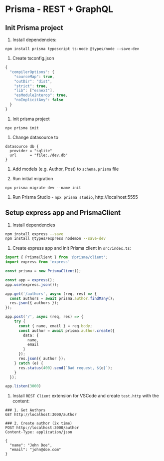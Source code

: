 # Prisma - REST + GraphQL

## Init Prisma project

1. Install dependencies:

`npm install prisma typescript ts-node @types/node --save-dev`

1. Create tsconfig.json

```ts
{
  "compilerOptions": {
    "sourceMap": true,
    "outDir": "dist",
    "strict": true,
    "lib": ["esnext"],
    "esModuleInterop": true,
    "noImplicitAny": false
  }
}
```

1. Init prisma project

`npx prisma init`

1. Change datasource to

```schema
datasource db {
  provider = "sqlite"
  url      = "file:./dev.db"
}
```

1. Add models (e.g. Author, Post) to `schema.prisma` file

1. Run initial migration

`npx prisma migrate dev --name init`

1. Run Prisma Studio - `npx prisma studio`, http://localhost:5555

## Setup express app and PrismaClient

1. Install dependencies

```sh
npm install express --save
npm install @types/express nodemon --save-dev
```

1. Create express app and init Prisma client in `src/index.ts`:

```ts
import { PrismaClient } from '@prisma/client';
import express from 'express'

const prisma = new PrismaClient();

const app = express();
app.use(express.json());

app.get('/authors', async (req, res) => {
  const authors = await prisma.author.findMany();
  res.json({ authors });
});

app.post('/', async (req, res) => {
    try {
      const { name, email } = req.body;
      const author = await prisma.author.create({
        data: {
          name,
          email
        }
      });
      res.json({ author });
    } catch (e) {
      res.status(400).send(`Bad request, ${e}`);
    }
  });

app.listen(3000)
```

1. Install `REST Client` extension for VSCode and create `test.http` with the content:

```
### 1. Get Authors
GET http://localhost:3000/author

### 2. Create author (2x time)
POST http://localhost:3000/author
Content-Type: application/json

{
  "name": "John Doe",
  "email": "john@doe.com"
}
```

